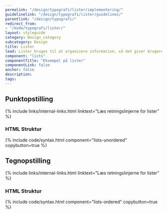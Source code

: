 ```yaml
---
permalink: "/design/typografi/lister/implementering/"
guidelinelink: "/design/typografi/lister/guidelines/"
parentlink: "/design/typografi/"
redirect_from:
- "/kode/typografi/lister/"
layout: styleguide
category: Design_category
subcategory: Design
title: Lister
lead: Lister bruges til at organisere information, så det giver brugeren overblik.
component: "lists"
componentTitle: "Eksempel på lister"
componentLink: false
anchor: false
description:
tags:
---
```


## Punktopstilling

{% include links/internal-links.html linktext="Læs retningslinjerne for lister" %}

### HTML Struktur

{% include code/syntax.html component="lists-unordered" copybutton=true %}

## Tegnopstilling

{% include links/internal-links.html linktext="Læs retningslinjerne for lister" %}

### HTML Struktur

{% include code/syntax.html component="lists-ordered" copybutton=true %}
